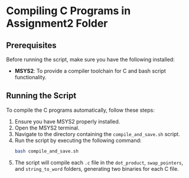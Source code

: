 # Compiling C Programs in Assignment2 Folder

## Prerequisites
Before running the script, make sure you have the following installed:
- **MSYS2**: To provide a compiler toolchain for C and bash script functionality.

## Running the Script
To compile the C programs automatically, follow these steps:
1. Ensure you have MSYS2 properly installed.
2. Open the MSYS2 terminal.
3. Navigate to the directory containing the `compile_and_save.sh` script.
4. Run the script by executing the following command:
    ```bash
    bash compile_and_save.sh
    ```
5. The script will compile each `.c` file in the `dot_product`, `swap_pointers`, and `string_to_word` folders, generating two binaries for each C file.